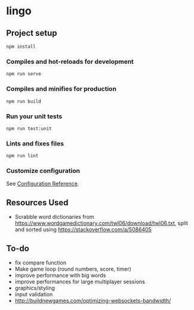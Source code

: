 # lingo

## Project setup

```
npm install
```

### Compiles and hot-reloads for development

```
npm run serve
```

### Compiles and minifies for production

```
npm run build
```

### Run your unit tests

```
npm run test:unit
```

### Lints and fixes files

```
npm run lint
```

### Customize configuration

See [Configuration Reference](https://cli.vuejs.org/config/).

## Resources Used

- Scrabble word dictionaries from https://www.wordgamedictionary.com/twl06/download/twl06.txt, split and sorted using https://stackoverflow.com/a/5086405

## To-do

- fix compare function
- Make game loop (round numbers, score, timer)
- improve performance with big words
- improve performances for large multiplayer sessions
- graphics/styling
- input validation
- http://buildnewgames.com/optimizing-websockets-bandwidth/
